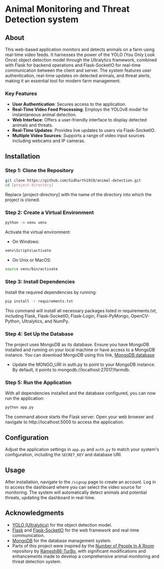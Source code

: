 # Animal Monitoring and Threat Detection system

## About 

This web-based application monitors and detects animals on a farm using real-time video feeds. It harnesses the power of the YOLO (You Only Look Once) object detection model through the Ultralytics framework, combined with Flask for backend operations and Flask-SocketIO for real-time communication between the client and server. The system features user authentication, real-time updates on detected animals, and threat alerts, making it an essential tool for modern farm management.

### Key Features

- **User Authentication**: Secures access to the application.
- **Real-Time Video Feed Processing**: Employs the YOLOv8 model for instantaneous animal detection.
- **Web Interface**: Offers a user-friendly interface to display detected animals and threats.
- **Real-Time Updates**: Provides live updates to users via Flask-SocketIO.
- **Multiple Video Sources**: Supports a range of video input sources including webcams and IP cameras.

## Installation

### Step 1: Clone the Repository

```bash
git clone https://github.com/Sidharth1919/animal-detection.git
cd [project-directory]
```
Replace [project-directory] with the name of the directory into which the project is cloned.

### Step 2: Create a Virtual Environment

```bash
python -m venv venv
```
Activate the virtual environment:

- On Windows:
```bash
venv\Scripts\activate
```
- On Unix or MacOS:
```bash
source venv/bin/activate
```

### Step 3: Install Dependencies
Install the required dependencies by running:

```bash
pip install -r requirements.txt
```
This command will install all necessary packages listed in requirements.txt, including Flask, Flask-SocketIO, Flask-Login, Flask-PyMongo, OpenCV-Python, Ultralytics, and NumPy.

### Step 4: Set Up the Database
The project uses MongoDB as its database. Ensure you have MongoDB installed and running on your local machine or have access to a MongoDB instance. You can download MongoDB using this link, [MongoDB database](https://www.mongodb.com/try/download/community)

- Update the MONGO_URI in auth.py to point to your MongoDB instance. By default, it points to mongodb://localhost:27017/farmdb.

### Step 5: Run the Application
With all dependencies installed and the database configured, you can now run the application:

```bash
python app.py
```
The command above starts the Flask server. Open your web browser and navigate to http://localhost:5000 to access the application.
## Configuration

Adjust the application settings in `app.py` and `auth.py` to match your system's configuration, including the `SECRET_KEY` and database URI.

## Usage

After installation, navigate to the `/signup` page to create an account. Log in to access the dashboard where you can select the video source for monitoring. The system will automatically detect animals and potential threats, updating the dashboard in real-time.

## Acknowledgments

- [YOLO (Ultralytics)](https://ultralytics.com/yolo) for the object detection model.
- [Flask](https://flask.palletsprojects.com/) and [Flask-SocketIO](https://flask-socketio.readthedocs.io/en/latest/) for the web framework and real-time communication.
- [MongoDB](https://www.mongodb.com/) for the database management system.
- Parts of this project were inspired by the [Number of People In A Room](https://github.com/Ramesh86-TurBo/Number-Of-People-In-A-Room) repository by [Ramesh86-TurBo](https://github.com/Ramesh86-TurBo), with significant modifications and enhancements made to develop a comprehensive animal monitoring and threat detection system.

